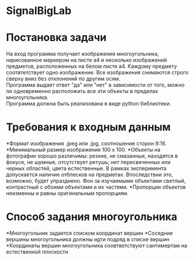 # SignalBigLab

# Постановка задачи

На вход программа получает изображение многоугольника, нарисованное маркером на листе а4 и несколько изображений предметов, расположенных на белом листе а4. Каждому предмету соотвтетствует одно изображение. Все изображения снимаются строго сверху вниз без отклонений по другим осям.  
Программа выдает ответ "да" или "нет" в зависимости от того, можно ли одновременно расположить все эти объекты в пределах многоугольника.  
Программа должна быть реализована в виде python библиотеки. 

# Требования к входным данным
*Формат изображения .jpeg или .jpg, соотношение сторон 9:16. 
*Минимальный размер изображения 100 х 100.
*Объекты на фотографии хорошо различимы: резкие, не смазанные, находятся в фокусе, не шумные, отсутствует ретушь; нет пересвеченных или черных областей, цвета естественные.
В рамках эксперимента допускается наличие отблесков на предметах. Впоследствии это, возможно, будет упразднено. Фон за изучаемыми объектами светлый, контрастный с обоими объектами и их частями.
*Пропорции объектов неизменны и равны оригинальным пропорциям.

# Способ задания многоугольника
*Многоугольник задается списком координат вершин
*Соседние вершины многоугольника должны идти подряд в списке вершин
*Координаты вершин многоугольника соовтветствуют сантимертам на естественной плоскости
